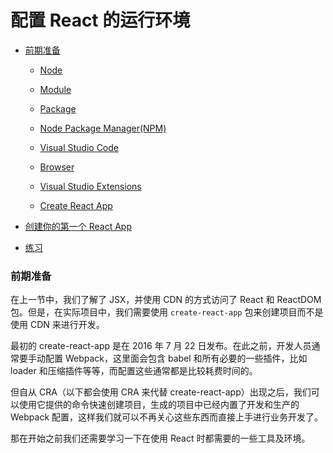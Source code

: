 # 配置 React 的运行环境

- [前期准备](#前期准备)
  
  - [Node](#node)
  
  - [Module](#module)
  
  - [Package](#package)
  
  - [Node Package Manager(NPM)](#node-package-managernpm)
  
  - [Visual Studio Code](#visual-studio-code)
  
  - [Browser](#browser)
  
  - [Visual Studio Extensions](#visual-studio-extensions)
  
  - [Create React App](#create-react-app)

- [创建你的第一个 React App](#创建你的第一个-react-app)

- [练习](#练习)

### 前期准备

在上一节中，我们了解了 JSX，并使用 CDN 的方式访问了 React 和 ReactDOM 包。但是，在实际项目中，我们需要使用 `create-react-app` 包来创建项目而不是使用 CDN 来进行开发。

最初的 create-react-app 是在 2016 年 7 月 22 日发布。在此之前，开发人员通常要手动配置 Webpack，这里面会包含 babel 和所有必要的一些插件，比如 loader 和压缩插件等等，而配置这些通常都是比较耗费时间的。

但自从 CRA（以下都会使用 CRA 来代替 create-react-app）出现之后，我们可以使用它提供的命令快速创建项目，生成的项目中已经内置了开发和生产的 Webpack 配置，这样我们就可以不再关心这些东西而直接上手进行业务开发了。

那在开始之前我们还需要学习一下在使用 React 时都需要的一些工具及环境。
